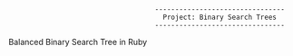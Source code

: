 
                                        --------------------------------
                                          Project: Binary Search Trees
                                        --------------------------------
                                                                
Balanced Binary Search Tree in Ruby
